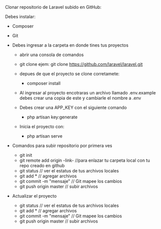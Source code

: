 Clonar repositorio de Laravel subido en GitHub:

Debes instalar:
 - Composer
 - Git

- Debes ingresar a la carpeta en donde tines tus proyectos 
    - abrir una consola de comandos
    - git clone <urlRepositorio> ejem: git clone https://github.com/laravel/laravel.git
    - depues de que el proyecto se clone corretamete:
        - composer install
    - Al ingresar al proyecto encotraras un archivo llamado .env.example
        debes crear una copia de este y cambiarle el nombre a .env
    
    - Debes crear una APP_KEY con el siguiente comando
        - php artisan key:generate

    - Inicia el proyecto con:
        - php artisan serve
    

- Comandos para subir repositorio por primera ves
    - git init
    - git remote add origin -link-   //para enlazar tu carpeta local con tu repo creado en github
    - git status   // ver el estatus de tus archivos locales
    - git add *  // agregar archivos
    - git commit -m "mensaje"  // Git mapee los cambios
    - git push origin master   // subir archivos

- Actualizar el proyecto
    - git status   // ver el estatus de tus archivos locales
    - git add *  // agregar archivos
    - git commit -m "mensaje"  // Git mapee los cambios
    - git push origin master   // subir archivos
